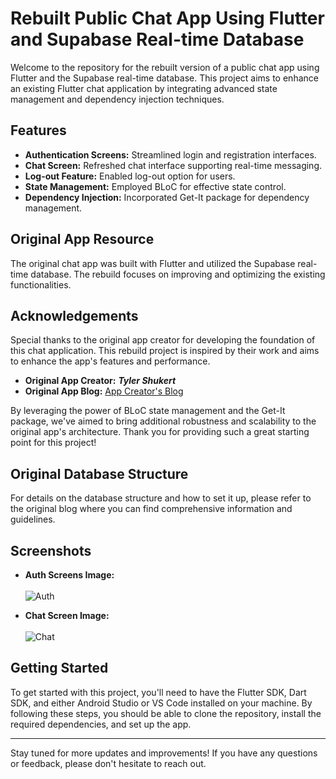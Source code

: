 # Rebuilt Public Chat App Using Flutter and Supabase Real-time Database

Welcome to the repository for the rebuilt version of a public chat app using Flutter and the Supabase real-time database. This project aims to enhance an existing Flutter chat application by integrating advanced state management and dependency injection techniques.

## Features
- **Authentication Screens:** Streamlined login and registration interfaces.
- **Chat Screen:** Refreshed chat interface supporting real-time messaging.
- **Log-out Feature:** Enabled log-out option for users.
- **State Management:** Employed BLoC for effective state control.
- **Dependency Injection:** Incorporated Get-It package for dependency management.


## Original App Resource
The original chat app was built with Flutter and utilized the Supabase real-time database. The rebuild focuses on improving and optimizing the existing functionalities.

## Acknowledgements

Special thanks to the original app creator for developing the foundation of this chat application. This rebuild project is inspired by their work and aims to enhance the app's features and performance.

- **Original App Creator:** ***Tyler Shukert***
- **Original App Blog:** [App Creator's Blog](https://supabase.com/blog/flutter-tutorial-building-a-chat-app)

By leveraging the power of BLoC state management and the Get-It package, we've aimed to bring additional robustness and scalability to the original app's architecture. Thank you for providing such a great starting point for this project!

## Original Database Structure

For details on the database structure and how to set it up, please refer to the original blog where you can find comprehensive information and guidelines.

## Screenshots
- **Auth Screens Image:** <br></br>
  ![Auth](https://github.com/Mjd-Gh/public-chat-app/assets/101333803/7b6caadc-5173-4950-b05d-f298725c9f9e)

- **Chat Screen Image:** <br></br>
![Chat](https://github.com/Mjd-Gh/public-chat-app/assets/101333803/f3ae1585-33a5-486e-9ec9-28c626c5da15)

## Getting Started

To get started with this project, you'll need to have the Flutter SDK, Dart SDK, and either Android Studio or VS Code installed on your machine.
By following these steps, you should be able to clone the repository, install the required dependencies, and set up the app.

---

Stay tuned for more updates and improvements! If you have any questions or feedback, please don't hesitate to reach out.
